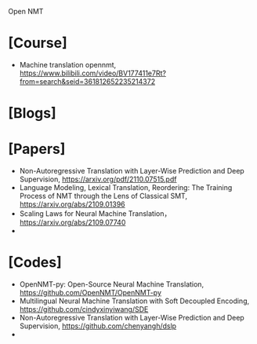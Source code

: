 Open NMT

# [Course]
+ Machine translation opennmt, https://www.bilibili.com/video/BV177411e7Rt?from=search&seid=361812652235214372

# [Blogs]

# [Papers]
+ Non-Autoregressive Translation with Layer-Wise Prediction and Deep Supervision, https://arxiv.org/pdf/2110.07515.pdf
+ Language Modeling, Lexical Translation, Reordering: The Training Process of NMT through the Lens of Classical SMT, https://arxiv.org/abs/2109.01396
+ Scaling Laws for Neural Machine Translation， https://arxiv.org/abs/2109.07740
+ 


# [Codes]
+ OpenNMT-py: Open-Source Neural Machine Translation, https://github.com/OpenNMT/OpenNMT-py
+ Multilingual Neural Machine Translation with Soft Decoupled Encoding, https://github.com/cindyxinyiwang/SDE
+ Non-Autoregressive Translation with Layer-Wise Prediction and Deep Supervision, https://github.com/chenyangh/dslp
+ 
